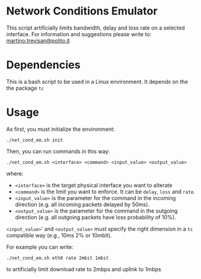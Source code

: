 # Network Conditions Emulator

This script artificially limits bandwidth, delay and loss rate on a selected interface.
For information and suggestions please write to:
martino.trevisan@polito.it

Dependencies
============
This is a bash script to be used in a Linux environment.
It depends on the the package `tc` 

Usage
=====

As first, you must initialize the environment:
```
./net_cond_em.sh init
```

Then, you can run commands in this way:
```
./net_cond_em.sh <interface> <command> <input_value> <output_value>
```
where:
*  `<interface>` is the target physical interface you want to alterate
*  `<command>` is the limit you want to enforce. It can be `delay`, `loss` and `rate`.
*  `<input_value>` is the parameter for the command in the incoming direction (e.g. all incoming packets delayed by 50ms).
*  `<output_value>` is the parameter for the command in the outgoing direction (e.g. all outgoing packets have loss probability of 10%).

`<input_value>`' and `<output_value>` must specify the right dimension in a `tc` compatible way (e.g., 10ms 2% or 10mbit).

For example you can write:
```
./net_cond_em.sh eth0 rate 2mbit 1mbit
```
to artificially limit download rate to 2mbps and uplink to 1mbps




